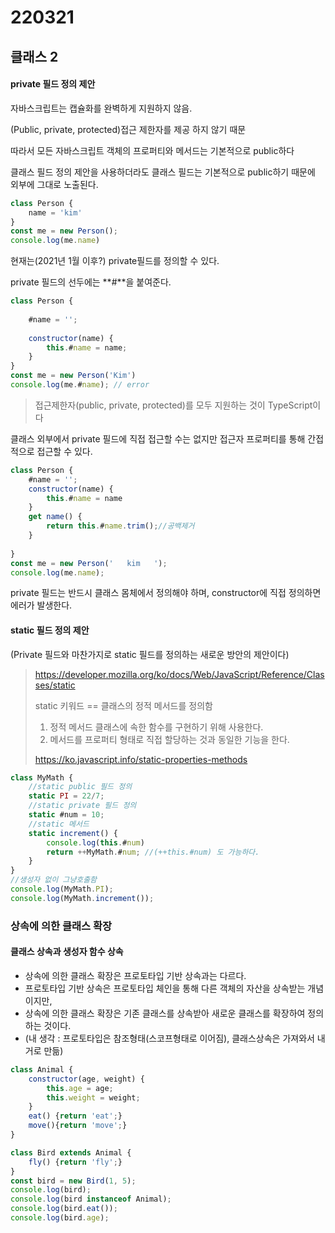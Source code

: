 # 220321

## 클래스 2

#### private 필드 정의 제안

자바스크립트는 캡슐화를 완벽하게 지원하지 않음.

(Public, private, protected)접근 제한자를 제공 하지 않기 때문

따라서 모든 자바스크립트 객체의 프로퍼티와 메서드는 기본적으로 public하다



클래스 필드 정의 제안을 사용하더라도 클래스 필드는 기본적으로 public하기 때문에 외부에 그대로 노출된다.

```js
class Person {
	name = 'kim'
}
const me = new Person();
console.log(me.name)
```



현재는(2021년 1월 이후?)  private필드를 정의할 수 있다.

private 필드의 선두에는 **#**을 붙여준다.

```js
class Person {
    
	#name = '';
    
	constructor(name) {
		this.#name = name;
    }
}
const me = new Person('Kim')
console.log(me.#name); // error
```



> 접근제한자(public, private, protected)를 모두 지원하는 것이 TypeScript이다



 클래스 외부에서 private 필드에 직접 접근할 수는 없지만 접근자 프로퍼티를 통해 간접적으로 접근할 수 있다.

```js
class Person {
    #name = '';
    constructor(name) {
        this.#name = name
    }
    get name() {
        return this.#name.trim();//공백제거
    }
    
}
const me = new Person('   kim   ');
console.log(me.name);
```



private 필드는 반드시 클래스 몸체에서 정의해야 하며, constructor에 직접 정의하면 에러가 발생한다.



#### static 필드 정의 제안

(Private 필드와 마찬가지로 static 필드를 정의하는 새로운 방안의 제안이다)

> https://developer.mozilla.org/ko/docs/Web/JavaScript/Reference/Classes/static
>
> static 키워드 == 클래스의 정적 메서드를 정의함
>
> 1. 정적 메서드 클래스에 속한 함수를 구현하기 위해 사용한다.
> 2. 메서드를 프로퍼티 형태로 직접 할당하는 것과 동일한 기능을 한다.
>
> https://ko.javascript.info/static-properties-methods

```js
class MyMath {
    //static public 필드 정의
    static PI = 22/7;
    //static private 필드 정의
    static #num = 10;
	//static 메서드
	static increment() {
        console.log(this.#num)
        return ++MyMath.#num; //(++this.#num) 도 가능하다.
    }
}
//생성자 없이 그냥호출함
console.log(MyMath.PI);
console.log(MyMath.increment());
```



### 상속에 의한 클래스 확장

#### 클래스 상속과 생성자 함수 상속

- 상속에 의한 클래스 확장은 프로토타입 기반 상속과는 다르다.
- 프로토타입 기반 상속은 프로토타입 체인을 통해 다른 객체의 자산을 상속받는 개념이지만,
- 상속에 의한 클래스 확장은 기존 클래스를 상속받아 새로운 클래스를 확장하여 정의하는 것이다.
- (내 생각 : 프로토타입은 참조형태(스코프형태로 이어짐), 클래스상속은 가져와서 내거로 만듦)

```js
class Animal {
    constructor(age, weight) {
        this.age = age;
        this.weight = weight;
    }
    eat() {return 'eat';}
    move(){return 'move';}  
}

class Bird extends Animal {
    fly() {return 'fly';}
}
const bird = new Bird(1, 5);
console.log(bird);
console.log(bird instanceof Animal);
console.log(bird.eat());
console.log(bird.age);
```



